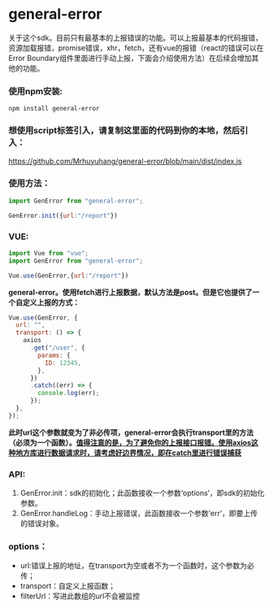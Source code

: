 # general-error
关于这个sdk。目前只有最基本的上报错误的功能。可以上报最基本的代码报错，资源加载报错，promise错误，xhr，fetch，还有vue的报错（react的错误可以在Error Boundary组件里面进行手动上报，下面会介绍使用方法）在后续会增加其他的功能。

### 使用npm安装:

```shell
npm install general-error
```

### 想使用script标签引入，请复制这里面的代码到你的本地，然后引入：

https://github.com/Mrhuyuhang/general-error/blob/main/dist/index.js

### 使用方法：

```javascript
import GenError from "general-error";

GenError.init({url:"/report"})
```

### VUE:

```javascript
import Vue from "vue";
import GenError from "general-error";

Vue.use(GenError,{url:"/report"})
```

**general-error。使用fetch进行上报数据，默认方法是post。但是它也提供了一个自定义上报的方式：**

```javascript
Vue.use(GenError, {
  url: "",
  transport: () => {
    axios
      .get("/user", {
        params: {
          ID: 12345,
        },
      })
      .catch((err) => {
        console.log(err);
      });
  },
});
```

**此时url这个参数就变为了非必传项，general-error会执行transport里的方法（必须为一个函数）。<u>值得注意的是，为了避免你的上报接口报错。使用axios这种地方库进行数据请求时，请考虑好边界情况，即在catch里进行错误捕获</u>**

### API:

1. GenError.init：sdk的初始化；此函数接收一个参数‘options’，即sdk的初始化参数。
2. GenError.handleLog：手动上报错误，此函数接收一个参数‘err’，即要上传的错误对象。



### options：

- url:错误上报的地址，在transport为空或者不为一个函数时，这个参数为必传；
- transport：自定义上报函数；
- filterUrl：写进此数组的url不会被监控

